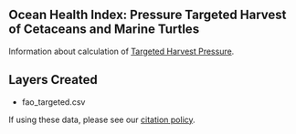 ## Ocean Health Index: Pressure Targeted Harvest of Cetaceans and Marine Turtles 

Information about calculation of [Targeted Harvest Pressure](http://ohi-science.github.io/ohiprep_v2020/globalprep/prs_targetedharvest/v2020/targetharvest_dataprep.html).

## Layers Created
* fao_targeted.csv

If using these data, please see our [citation policy](http://ohi-science.org/citation-policy/).



  

